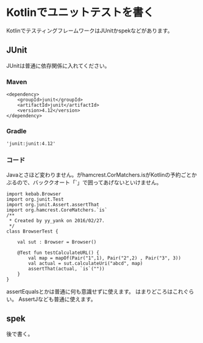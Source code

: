 
# Kotlinでユニットテストを書く

KotlinでテスティングフレームワークはJUnitかspekなどがあります。

## JUnit

JUnitは普通に依存関係に入れてください。

### Maven

    <dependency>
    	<groupId>junit</groupId>
    	<artifactId>junit</artifactId>
    	<version>4.12</version>
    </dependency>


### Gradle

    'junit:junit:4.12'


### コード

Javaとさほど変わりません。がhamcrest.CorMatchers.isがKotlinの予約ごとかぶるので、バッククオート「`」で囲ってあげないといけません。


    import kebab.Browser
    import org.junit.Test
    import org.junit.Assert.assertThat
    import org.hamcrest.CoreMatchers.`is`
    /**
     * Created by yy_yank on 2016/02/27.
     */
    class BrowserTest {
    
        val sut : Browser = Browser()
    
        @Test fun testCalculateURL() {
            val map = mapOf(Pair("1",1), Pair("2",2) , Pair("3", 3))
            val actual = sut.calculateUri("abcd", map)
            assertThat(actual, `is`(""))
        }
    }


assertEqualsとかは普通に何も意識せずに使えます。
はまりどころはこれぐらい。
AssertJなども普通に使えます。


## spek


後で書く。
